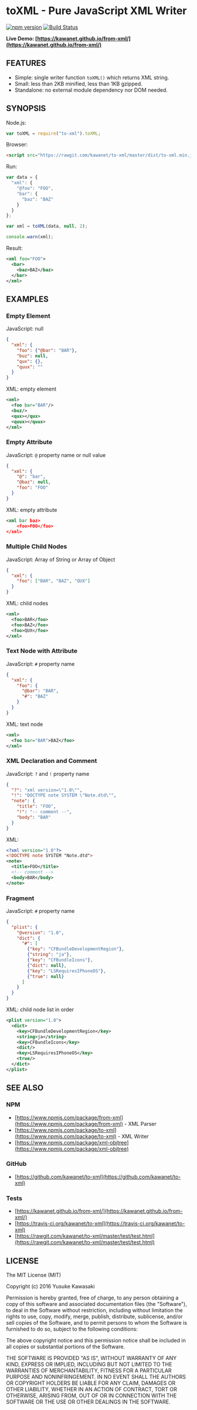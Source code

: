 # toXML - Pure JavaScript XML Writer

[![npm version](https://badge.fury.io/js/to-xml.svg)](http://badge.fury.io/js/to-xml) [![Build Status](https://travis-ci.org/kawanet/to-xml.svg?branch=master)](https://travis-ci.org/kawanet/to-xml)

**Live Demo: [https://kawanet.github.io/from-xml/](https://kawanet.github.io/from-xml/)**

## FEATURES

- Simple: single writer function `toXML()` which returns XML string.
- Small: less than 2KB minified, less than 1KB gzipped.
- Standalone: no external module dependency nor DOM needed.

## SYNOPSIS

Node.js:

```js
var toXML = require("to-xml").toXML;
```

Browser:

```html
<script src="https://rawgit.com/kawanet/to-xml/master/dist/to-xml.min.js"></script>
```

Run:

```js
var data = {
  "xml": {
    "@foo": "FOO",
    "bar": {
      "baz": "BAZ"
    }
  }
};

var xml = toXML(data, null, 2);

console.warn(xml);
```

Result:

```xml
<xml foo="FOO">
  <bar>
    <baz>BAZ</baz>
  </bar>
</xml>
```

## EXAMPLES

### Empty Element

JavaScript: null

```json
{
  "xml": {
    "foo": {"@bar": "BAR"},
    "buz": null,
    "qux": {},
    "quux": ""
  }
}
```

XML: empty element

```xml
<xml>
  <foo bar="BAR"/>
  <buz/>
  <qux></qux>
  <quux></quux>
</xml>
```

### Empty Attribute

JavaScript: `@` property name or null value

```json
{
  "xml": {
    "@": "bar",
    "@baz": null,
    "foo": "FOO"
  }
}
```

XML: empty attribute

```xml
<xml bar baz>
    <foo>FOO</foo>
</xml>
```

### Multiple Child Nodes

JavaScript: Array of String or Array of Object

```json
{
  "xml": {
    "foo": ["BAR", "BAZ", "QUX"]
  }
}
```

XML: child nodes

```xml
<xml>
  <foo>BAR</foo>
  <foo>BAZ</foo>
  <foo>QUX</foo>
</xml>
```

### Text Node with Attribute

JavaScript: `#` property name

```json
{
  "xml": {
    "foo": {
      "@bar": "BAR",
      "#": "BAZ"
    }
  }
}
```

XML: text node

```xml
<xml>
  <foo bar="BAR">BAZ</foo>
</xml>
```

### XML Declaration and Comment

JavaScript: `?` and `!` property name

```json
{
  "?": "xml version=\"1.0\"",
  "!": "DOCTYPE note SYSTEM \"Note.dtd\"",
  "note": {
    "title": "FOO",
    "!": "-- comment --",
    "body": "BAR"
  }
}
```

XML:

```xml
<?xml version="1.0"?>
<!DOCTYPE note SYSTEM "Note.dtd">
<note>
  <title>FOO</title>
  <!-- comment -->
  <body>BAR</body>
</note>
```

### Fragment

JavaScript: `#` property name

```json
{
  "plist": {
    "@version": "1.0",
    "dict": {
      "#": [
        {"key": "CFBundleDevelopmentRegion"},
        {"string": "ja"},
        {"key": "CFBundleIcons"},
        {"dict": null},
        {"key": "LSRequiresIPhoneOS"},
        {"true": null}
      ]
    }
  }
}
```

XML: child node list in order

```xml
<plist version="1.0">
  <dict>
    <key>CFBundleDevelopmentRegion</key>
    <string>ja</string>
    <key>CFBundleIcons</key>
    <dict/>
    <key>LSRequiresIPhoneOS</key>
    <true/>
  </dict>
</plist>
```

## SEE ALSO

### NPM

- [https://www.npmjs.com/package/from-xml](https://www.npmjs.com/package/from-xml) - XML Parser
- [https://www.npmjs.com/package/to-xml](https://www.npmjs.com/package/to-xml) - XML Writer
- [https://www.npmjs.com/package/xml-objtree](https://www.npmjs.com/package/xml-objtree)

### GitHub

- [https://github.com/kawanet/to-xml](https://github.com/kawanet/to-xml)

### Tests

- [https://kawanet.github.io/from-xml/](https://kawanet.github.io/from-xml/)
- [https://travis-ci.org/kawanet/to-xml](https://travis-ci.org/kawanet/to-xml)
- [https://rawgit.com/kawanet/to-xml/master/test/test.html](https://rawgit.com/kawanet/to-xml/master/test/test.html)

## LICENSE

The MIT License (MIT)

Copyright (c) 2016 Yusuke Kawasaki

Permission is hereby granted, free of charge, to any person obtaining a copy
of this software and associated documentation files (the "Software"), to deal
in the Software without restriction, including without limitation the rights
to use, copy, modify, merge, publish, distribute, sublicense, and/or sell
copies of the Software, and to permit persons to whom the Software is
furnished to do so, subject to the following conditions:

The above copyright notice and this permission notice shall be included in all
copies or substantial portions of the Software.

THE SOFTWARE IS PROVIDED "AS IS", WITHOUT WARRANTY OF ANY KIND, EXPRESS OR
IMPLIED, INCLUDING BUT NOT LIMITED TO THE WARRANTIES OF MERCHANTABILITY,
FITNESS FOR A PARTICULAR PURPOSE AND NONINFRINGEMENT. IN NO EVENT SHALL THE
AUTHORS OR COPYRIGHT HOLDERS BE LIABLE FOR ANY CLAIM, DAMAGES OR OTHER
LIABILITY, WHETHER IN AN ACTION OF CONTRACT, TORT OR OTHERWISE, ARISING FROM,
OUT OF OR IN CONNECTION WITH THE SOFTWARE OR THE USE OR OTHER DEALINGS IN THE
SOFTWARE.
